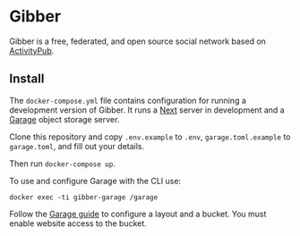 # Gibber

Gibber is a free, federated, and open source
social network based on [ActivityPub](https://www.w3.org/TR/activitypub/).

## Install

The `docker-compose.yml` file contains configuration for running a development version of Gibber.
It runs a [Next](https://nextjs.org/) server in development and a
[Garage](https://garagehq.deuxfleurs.fr/) object storage server.

Clone this repository and copy `.env.example` to `.env`, `garage.toml.example` to `garage.toml`,
and fill out your details.

Then run `docker-compose up`.

To use and configure Garage with the CLI use:

```
docker exec -ti gibber-garage /garage
```

Follow the [Garage guide](https://garagehq.deuxfleurs.fr/documentation/quick-start/#creating-a-cluster-layout)
to configure a layout and a bucket. You must enable website access to the bucket.
